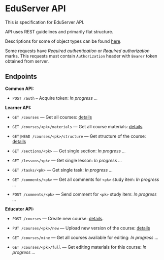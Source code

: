 # EduServer API

This is specification for EduServer API.

API uses REST guidelines and primarily flat structure.

Descriptions for some of object types can be found [here](api/formats.md).

Some requests have *Required authentication* or *Required authorization* marks. 
This requests must contain `Authorization` header with `Bearer` token obtained 
from server.



## Endpoints

**Common API:**
 
* `POST /auth` – Acquire token: *In progress ...*

**Learner API:**

* `GET /courses` — Get all courses: [details](api/get_courses.md)
* `GET /courses/<pk>/materials` — Get all course materials: [details](api/get_courses_pk_materials.md)
* `GET|HEAD /courses/<pk>/structure` — Get structure of the course: [details](api/get_courses_pk_structure.md)

* `GET /sections/<pk>` — Get single section: *In progress ...*
* `GET /lessons/<pk>` — Get single lesson: *In progress ...*
* `GET /tasks/<pk>` — Get single task: *In progress ...*

* `GET /comments/<pk>` — Get all comments for `<pk>` study item: *In progress ...*
* `POST /comments/<pk>` — Send comment for `<pk>` study item: *In progress ...*

**Educator API:**

* `POST /courses` — Create new course: [details](api/post_courses.md).
* `PUT /courses/<pk>/new` — Upload new version of the course: [details](api/put_courses_pk_new.md)

* `GET /courses/mine` — Get all courses available for editing: *In progress ...*
* `GET /courses/<pk>/full` — Get editing materials for this course: *In progress ...*
